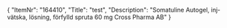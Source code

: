 {
  "ItemNr": "164410",
  "Title": "test",
  "Description": "Somatuline Autogel, inj-vätska, lösning, förfylld spruta 60 mg Cross Pharma AB"
}